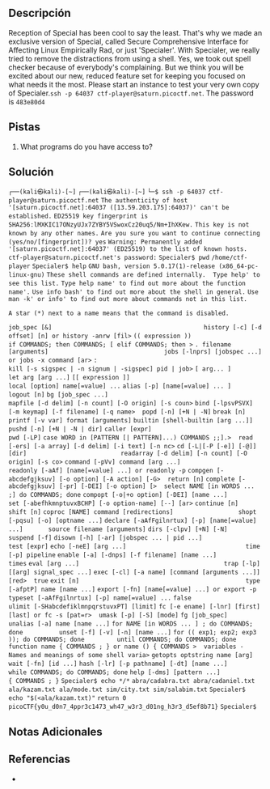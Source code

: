 ## Descripción

Reception of Special has been cool to say the least. That's why we made an exclusive version of Special, called Secure Comprehensive Interface for Affecting Linux Empirically Rad, or just 'Specialer'. With Specialer, we really tried to remove the distractions from using a shell. Yes, we took out spell checker because of everybody's complaining. But we think you will be excited about our new, reduced feature set for keeping you focused on what needs it the most. Please start an instance to test your very own copy of Specialer.`ssh -p 64037 ctf-player@saturn.picoctf.net`. The password is `483e80d4`
## Pistas

1. What programs do you have access to?

## Solución

`┌──(kali㉿kali)-[~]`
`┌──(kali㉿kali)-[~]`
`└─$ ssh -p 64037 ctf-player@saturn.picoctf.net`
`The authenticity of host '[saturn.picoctf.net]:64037 ([13.59.203.175]:64037)' can't be established.`
`ED25519 key fingerprint is SHA256:lMXKIC17ONzyUJx7ZYBY5VSwoxCz20uq5/Nm+IhXKew.`
`This key is not known by any other names.`
`Are you sure you want to continue connecting (yes/no/[fingerprint])? yes`
`Warning: Permanently added '[saturn.picoctf.net]:64037' (ED25519) to the list of known hosts.`
`ctf-player@saturn.picoctf.net's password:` 
`Specialer$ pwd`
`/home/ctf-player`
`Specialer$ help`
`GNU bash, version 5.0.17(1)-release (x86_64-pc-linux-gnu)`
`These shell commands are defined internally.  Type help' to see this list.`
`Type help name' to find out more about the function name'.`
`Use info bash' to find out more about the shell in general.`
`Use man -k' or info' to find out more about commands not in this list.`

`A star (*) next to a name means that the command is disabled.`

 `job_spec [&]                                          history [-c] [-d offset] [n] or history -anrw [fil>`
 `(( expression ))                                      if COMMANDS; then COMMANDS; [ elif COMMANDS; then >`
 `. filename [arguments]                                jobs [-lnprs] [jobspec ...] or jobs -x command [ar>`
 `:                                                     kill [-s sigspec | -n signum | -sigspec] pid | job>`
 `[ arg... ]                                            let arg [arg ...]`
 `[[ expression ]]                                      local [option] name[=value] ...`
 `alias [-p] [name[=value] ... ]                        logout [n]`
 `bg [job_spec ...]                                     mapfile [-d delim] [-n count] [-O origin] [-s coun>`
 `bind [-lpsvPSVX] [-m keymap] [-f filename] [-q name>  popd [-n] [+N | -N]`
 `break [n]                                             printf [-v var] format [arguments]`
 `builtin [shell-builtin [arg ...]]                     pushd [-n] [+N | -N | dir]`
 `caller [expr]                                         pwd [-LP]`
 `case WORD in [PATTERN [| PATTERN]...) COMMANDS ;;].>  read [-ers] [-a array] [-d delim] [-i text] [-n nc>`
 `cd [-L|[-P [-e]] [-@]] [dir]                          readarray [-d delim] [-n count] [-O origin] [-s co>`
 `command [-pVv] command [arg ...]                      readonly [-aAf] [name[=value] ...] or readonly -p`
 `compgen [-abcdefgjksuv] [-o option] [-A action] [-G>  return [n]`
 `complete [-abcdefgjksuv] [-pr] [-DEI] [-o option] [>  select NAME [in WORDS ... ;] do COMMANDS; done`
 `compopt [-o|+o option] [-DEI] [name ...]              set [-abefhkmnptuvxBCHP] [-o option-name] [--] [ar>`
 `continue [n]                                          shift [n]`
 `coproc [NAME] command [redirections]                  shopt [-pqsu] [-o] [optname ...]`
 `declare [-aAfFgilnrtux] [-p] [name[=value] ...]       source filename [arguments]`
 `dirs [-clpv] [+N] [-N]                                suspend [-f]`
 `disown [-h] [-ar] [jobspec ... | pid ...]             test [expr]`
 `echo [-neE] [arg ...]                                 time [-p] pipeline`
 `enable [-a] [-dnps] [-f filename] [name ...]          times`
 `eval [arg ...]                                        trap [-lp] [[arg] signal_spec ...]`
 `exec [-cl] [-a name] [command [arguments ...]] [red>  true`
 `exit [n]                                              type [-afptP] name [name ...]`
 `export [-fn] [name[=value] ...] or export -p          typeset [-aAfFgilnrtux] [-p] name[=value] ...`
 `false                                                 ulimit [-SHabcdefiklmnpqrstuvxPT] [limit]`
 `fc [-e ename] [-lnr] [first] [last] or fc -s [pat=r>  umask [-p] [-S] [mode]`
 `fg [job_spec]                                         unalias [-a] name [name ...]`
 `for NAME [in WORDS ... ] ; do COMMANDS; done          unset [-f] [-v] [-n] [name ...]`
 `for (( exp1; exp2; exp3 )); do COMMANDS; done         until COMMANDS; do COMMANDS; done`
 `function name { COMMANDS ; } or name () { COMMANDS >  variables - Names and meanings of some shell varia>`
 `getopts optstring name [arg]                          wait [-fn] [id ...]`
 `hash [-lr] [-p pathname] [-dt] [name ...]             while COMMANDS; do COMMANDS; done`
 `help [-dms] [pattern ...]                             { COMMANDS ; }`
`Specialer$ echo */*`
`abra/cadabra.txt abra/cadaniel.txt ala/kazam.txt ala/mode.txt sim/city.txt sim/salabim.txt`
`Specialer$ echo "$(<ala/kazam.txt)"`
`return 0 picoCTF{y0u_d0n7_4ppr3c1473_wh47_w3r3_d01ng_h3r3_d5ef8b71}`
`Specialer$` 



## Notas Adicionales



## Referencias
- 


